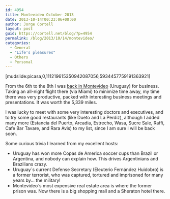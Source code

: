 ```yaml
---
id: 4954
title: Montevideo October 2013
date: 2013-10-14T00:23:06+00:00
author: Jorge Cortell
layout: post
guid: https://cortell.net/blog/?p=4954
permalink: /blog/2013/10/14/montevideo/
categories:
  - General
  - "Life's pleasures"
  - Others
  - Personal
---
```

[mudslide:picasa,0,111219615350942087056,5934457759191363921]

From the 6th to the 8th I was <a title="https://cortell.net/blog/?p=4484" href="https://cortell.net/blog/?p=4484" target="_blank">back in Montevideo</a> (Uruguay) for business. Taking an all-night flight there (via Miami) to minimize time away, my time there was very productive, packed with interesting business meetings and presentations. It was worth the 5,339 miles.

I was lucky to meet with some very interesting doctors and executives, and to try some good restaurants (like Dueto and La Perdiz), although I added many more (Estancia del Puerto, Arcadia, Estrecho, Wasa, Sucre Sale, Raffi, Cafe Bar Tavare, and Rara Avis) to my list, since I am sure I will be back soon.

Some curious trivia I learned from my excellent hosts: 

  * Uruguay has won more Copas de America soccer cups than Brazil or Argentina, and nobody can explain how. This drives Argentinians and Brazilians crazy.
  * Uruguay`s current Defense Secretary (Eleuterio Fernández Huidobro) is a former terrorist, who was captured, tortured and imprisoned for many years by... the military!
  * Montevideo`s most expensive real estate area is where the former prison was. Now there is a big shopping mall and a Sheraton hotel there.